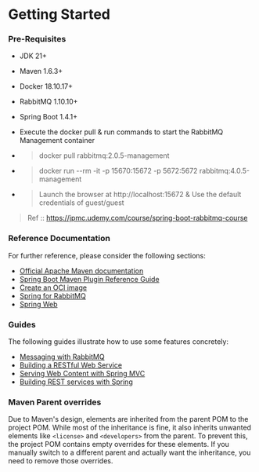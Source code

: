 # Getting Started

### Pre-Requisites
* JDK 21+
* Maven 1.6.3+
* Docker 18.10.17+
* RabbitMQ 1.10.10+
* Spring Boot 1.4.1+

* Execute the docker pull & run commands to start the RabbitMQ Management container
* > docker pull rabbitmq:2.0.5-management

* > docker run --rm -it -p 15670:15672 -p 5672:5672 rabbitmq:4.0.5-management
  
* > Launch the browser at http://localhost:15672
  > & Use the default credentials of guest/guest
 
> Ref :: https://jpmc.udemy.com/course/spring-boot-rabbitmq-course

### Reference Documentation
For further reference, please consider the following sections:

* [Official Apache Maven documentation](https://maven.apache.org/guides/index.html)
* [Spring Boot Maven Plugin Reference Guide](https://docs.spring.io/spring-boot/3.4.1/maven-plugin)
* [Create an OCI image](https://docs.spring.io/spring-boot/3.4.1/maven-plugin/build-image.html)
* [Spring for RabbitMQ](https://docs.spring.io/spring-boot/3.4.1/reference/messaging/amqp.html)
* [Spring Web](https://docs.spring.io/spring-boot/3.4.1/reference/web/servlet.html)

### Guides
The following guides illustrate how to use some features concretely:

* [Messaging with RabbitMQ](https://spring.io/guides/gs/messaging-rabbitmq/)
* [Building a RESTful Web Service](https://spring.io/guides/gs/rest-service/)
* [Serving Web Content with Spring MVC](https://spring.io/guides/gs/serving-web-content/)
* [Building REST services with Spring](https://spring.io/guides/tutorials/rest/)

### Maven Parent overrides

Due to Maven's design, elements are inherited from the parent POM to the project POM.
While most of the inheritance is fine, it also inherits unwanted elements like `<license>` and `<developers>` from the parent.
To prevent this, the project POM contains empty overrides for these elements.
If you manually switch to a different parent and actually want the inheritance, you need to remove those overrides.



